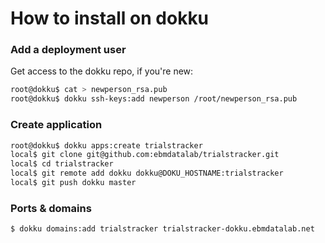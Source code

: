 # How to install on dokku

### Add a deployment user

Get access to the dokku repo, if you're new:

```bash
root@dokku$ cat > newperson_rsa.pub
root@dokku$ dokku ssh-keys:add newperson /root/newperson_rsa.pub
```

### Create application

```bash
root@dokku$ dokku apps:create trialstracker
local$ git clone git@github.com:ebmdatalab/trialstracker.git
local$ cd trialstracker
local$ git remote add dokku dokku@DOKU_HOSTNAME:trialstracker
local$ git push dokku master
```

### Ports & domains

```bash
$ dokku domains:add trialstracker trialstracker-dokku.ebmdatalab.net 
```
